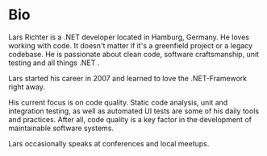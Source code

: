# Bio

Lars Richter is a .NET developer located in Hamburg, Germany. He loves working with code. It doesn't matter if it's a greenfield project or a legacy codebase. 
He is passionate about clean code, software craftsmanship, unit testing and all things .NET .

Lars started his career in 2007 and learned to love the .NET-Framework right away.

His current focus is on code quality. Static code analysis, unit and integration testing, as well as automated UI tests are some of his daily tools and practices.
After all, code quality is a key factor in the development of maintainable software systems.

Lars occasionally speaks at conferences and local meetups. 